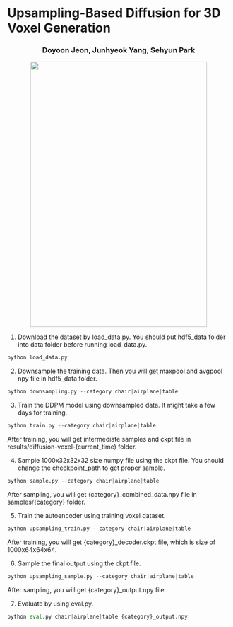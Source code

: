 # Upsampling-Based Diffusion for 3D Voxel Generation

<div align=center>
  <h3>
  Doyoon Jeon, Junhyeok Yang, Sehyun Park
  </h3>
</div>


<p align="center"><img src="https://github.com/user-attachments/assets/acceed20-c532-4416-b12e-1dcfc797897b" width="400" height="600" /></p>


1. Download the dataset by load_data.py. You should put hdf5_data folder into data folder before running load_data.py.
```python
python load_data.py
```

2. Downsample the training data. Then you will get maxpool and avgpool npy file in hdf5_data folder.
```python
python downsampling.py --category chair|airplane|table
```

3. Train the DDPM model using downsampled data. It might take a few days for training.
```python
python train.py --category chair|airplane|table
```
After training, you will get intermediate samples and ckpt file in results/diffusion-voxel-(current_time) folder.

4. Sample 1000x32x32x32 size numpy file using the ckpt file. You should change the checkpoint_path to get proper sample.
```python
python sample.py --category chair|airplane|table
```
After sampling, you will get {category}_combined_data.npy file in samples/{category} folder.
   
5. Train the autoencoder using training voxel dataset.
```python
python upsampling_train.py --category chair|airplane|table
```
After training, you will get {category}_decoder.ckpt file, which is size of 1000x64x64x64.

6. Sample the final output using the ckpt file.
```python
python upsampling_sample.py --category chair|airplane|table
```
After sampling, you will get {category}_output.npy file.

7. Evaluate by using eval.py.
```python
python eval.py chair|airplane|table {category}_output.npy
```

